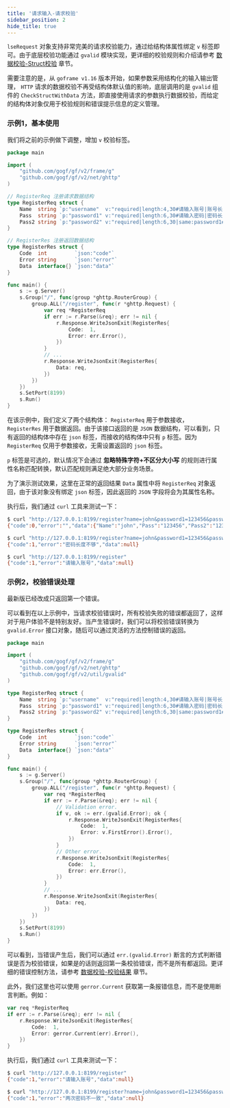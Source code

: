 ```yaml
---
title: '请求输入-请求校验'
sidebar_position: 2
hide_title: true
---
```


`lseRequest` 对象支持非常完美的请求校验能力，通过给结构体属性绑定 `v` 标签即可。由于底层校验功能通过 `gvalid` 模块实现，更详细的校验规则和介绍请参考 [数据校验-Struct校验](../../核心组件-重点/数据校验/数据校验-参数类型/数据校验-Struct校验/数据校验-Struct校验.md) 章节。

需要注意的是，从 `goframe v1.16` 版本开始，如果参数采用结构化的输入输出管理， `HTTP` 请求的数据校验不再受结构体默认值的影响，底层调用的是 `gvalid` 组件的 `CheckStructWithData` 方法，即直接使用请求的参数执行数据校验，而给定的结构体对象仅用于校验规则和错误提示信息的定义管理。

### 示例1，基本使用

我们将之前的示例做下调整，增加 `v` 校验标签。

```go
package main

import (
    "github.com/gogf/gf/v2/frame/g"
    "github.com/gogf/gf/v2/net/ghttp"
)

// RegisterReq 注册请求数据结构
type RegisterReq struct {
    Name  string `p:"username"  v:"required|length:4,30#请输入账号|账号长度为:{min}到:{max}位"`
    Pass  string `p:"password1" v:"required|length:6,30#请输入密码|密码长度不够"`
    Pass2 string `p:"password2" v:"required|length:6,30|same:password1#请确认密码|密码长度不够|两次密码不一致"`
}

// RegisterRes 注册返回数据结构
type RegisterRes struct {
    Code  int         `json:"code"`
    Error string      `json:"error"`
    Data  interface{} `json:"data"`
}

func main() {
    s := g.Server()
    s.Group("/", func(group *ghttp.RouterGroup) {
        group.ALL("/register", func(r *ghttp.Request) {
            var req *RegisterReq
            if err := r.Parse(&req); err != nil {
                r.Response.WriteJsonExit(RegisterRes{
                    Code:  1,
                    Error: err.Error(),
                })
            }
            // ...
            r.Response.WriteJsonExit(RegisterRes{
                Data: req,
            })
        })
    })
    s.SetPort(8199)
    s.Run()
}
```

在该示例中，我们定义了两个结构体： `RegisterReq` 用于参数接收， `RegisterRes` 用于数据返回。由于该接口返回的是 `JSON` 数据结构，可以看到，只有返回的结构体中存在 `json` 标签，而接收的结构体中只有 `p` 标签。因为 `RegisterReq` 仅用于参数接收，无需设置返回的 `json` 标签。

`p` 标签是可选的，默认情况下会通过 **忽略特殊字符+不区分大小写** 的规则进行属性名称匹配转换，默认匹配规则满足绝大部分业务场景。

为了演示测试效果，这里在正常的返回结果 `Data` 属性中将 `RegisterReq` 对象返回，由于该对象没有绑定 `json` 标签，因此返回的 `JSON` 字段将会为其属性名称。

执行后，我们通过 `curl` 工具来测试一下：

```bash
$ curl "http://127.0.0.1:8199/register?name=john&password1=123456&password2=123456"
{"code":0,"error":"","data":{"Name":"john","Pass":"123456","Pass2":"123456"}}

$ curl "http://127.0.0.1:8199/register?name=john&password1=123456&password2=12345"
{"code":1,"error":"密码长度不够","data":null}

$ curl "http://127.0.0.1:8199/register"
{"code":1,"error":"请输入账号","data":null}
```

### 示例2，校验错误处理

最新版已经改成只返回第一个错误。

可以看到在以上示例中，当请求校验错误时，所有校验失败的错误都返回了，这样对于用户体验不是特别友好。当产生错误时，我们可以将校验错误转换为 `gvalid.Error` 接口对象，随后可以通过灵活的方法控制错误的返回。

```go
package main

import (
    "github.com/gogf/gf/v2/frame/g"
    "github.com/gogf/gf/v2/net/ghttp"
    "github.com/gogf/gf/v2/util/gvalid"
)

type RegisterReq struct {
    Name  string `p:"username"  v:"required|length:4,30#请输入账号|账号长度为:{min}到:{max}位"`
    Pass  string `p:"password1" v:"required|length:6,30#请输入密码|密码长度不够"`
    Pass2 string `p:"password2" v:"required|length:6,30|same:password1#请确认密码|密码长度不够|两次密码不一致"`
}

type RegisterRes struct {
    Code  int         `json:"code"`
    Error string      `json:"error"`
    Data  interface{} `json:"data"`
}

func main() {
    s := g.Server()
    s.Group("/", func(group *ghttp.RouterGroup) {
        group.ALL("/register", func(r *ghttp.Request) {
            var req *RegisterReq
            if err := r.Parse(&req); err != nil {
                // Validation error.
                if v, ok := err.(gvalid.Error); ok {
                    r.Response.WriteJsonExit(RegisterRes{
                        Code:  1,
                        Error: v.FirstError().Error(),
                    })
                }
                // Other error.
                r.Response.WriteJsonExit(RegisterRes{
                    Code:  1,
                    Error: err.Error(),
                })
            }
            // ...
            r.Response.WriteJsonExit(RegisterRes{
                Data: req,
            })
        })
    })
    s.SetPort(8199)
    s.Run()
}
```

可以看到，当错误产生后，我们可以通过 `err.(gvalid.Error)` 断言的方式判断错误是否为校验错误，如果是的话则返回第一条校验错误，而不是所有都返回。更详细的错误控制方法，请参考 [数据校验-校验结果](../../核心组件-重点/数据校验/数据校验-校验结果.md) 章节。

此外，我们这里也可以使用 `gerror.Current` 获取第一条报错信息，而不是使用断言判断。例如：

```go
var req *RegisterReq
if err := r.Parse(&req); err != nil {
    r.Response.WriteJsonExit(RegisterRes{
        Code:  1,
        Error: gerror.Current(err).Error(),
    })
}
```

执行后，我们通过 `curl` 工具来测试一下：

```bash
$ curl "http://127.0.0.1:8199/register"
{"code":1,"error":"请输入账号","data":null}

$ curl "http://127.0.0.1:8199/register?name=john&password1=123456&password2=1234567"
{"code":1,"error":"两次密码不一致","data":null}
```